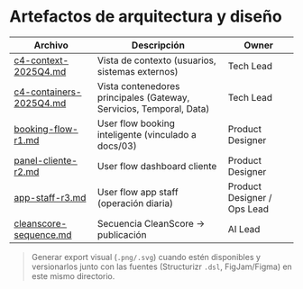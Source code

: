 # Artefactos de arquitectura y diseño

| Archivo | Descripción | Owner |
|---------|-------------|-------|
| [c4-context-2025Q4.md](c4-context-2025Q4.md) | Vista de contexto (usuarios, sistemas externos) | Tech Lead |
| [c4-containers-2025Q4.md](c4-containers-2025Q4.md) | Vista contenedores principales (Gateway, Servicios, Temporal, Data) | Tech Lead |
| [booking-flow-r1.md](booking-flow-r1.md) | User flow booking inteligente (vinculado a docs/03) | Product Designer |
| [panel-cliente-r2.md](panel-cliente-r2.md) | User flow dashboard cliente | Product Designer |
| [app-staff-r3.md](app-staff-r3.md) | User flow app staff (operación diaria) | Product Designer / Ops Lead |
| [cleanscore-sequence.md](cleanscore-sequence.md) | Secuencia CleanScore → publicación | AI Lead |

> Generar export visual (`.png/.svg`) cuando estén disponibles y versionarlos junto con las fuentes (Structurizr `.dsl`, FigJam/Figma) en este mismo directorio.
